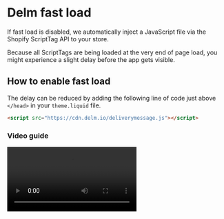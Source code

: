 # Delm fast load

If fast load is disabled, we automatically inject a JavaScript file via the Shopify ScriptTag API to your store.

Because all ScriptTags are being loaded at the very end of page load, you might experience a slight delay before the app gets visible.

## How to enable fast load

The delay can be reduced by adding the following line of code just above `</head>` in your `theme.liquid` file.

```html
<script src="https://cdn.delm.io/deliverymessage.js"></script>
```

### Video guide

<video controls style="max-width:100%;height:auto">
    <source src="/videos/enable-fast-load.mp4" type="video/mp4">
    Your browser does not support the video tag.
</video>
